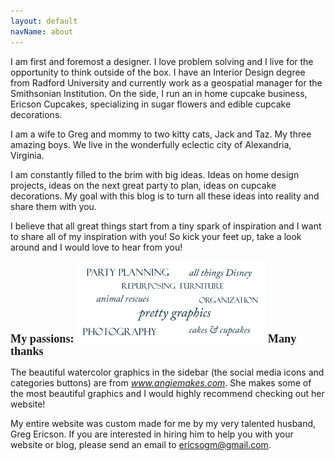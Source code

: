 ```yaml
---
layout: default
navName: about
---
```

I am first and foremost a designer. I love problem solving and I live
for the opportunity to think outside of the box. I have an Interior Design degree from Radford 
University and currently work as a geospatial manager for the Smithsonian Institution. On the 
side, I run an in home cupcake business, Ericson Cupcakes, specializing in sugar flowers and 
edible cupcake decorations.

I am a wife to Greg and mommy to two kitty cats, Jack and Taz. My three amazing boys. We 
live in the wonderfully eclectic city of Alexandria, Virginia. 

I am constantly filled to the brim with big ideas. Ideas on home design projects, ideas on the 
next great party to plan, ideas on cupcake decorations. My goal with this blog is to turn all these 
ideas into reality and share them with you.

I believe that all great things start from a tiny spark of inspiration and I want to share all of my 
inspiration with you! So kick your feet up, take a look around and I would love to hear from you!


<b style="font-family:petit;font-size: 1.3em">My passions:</b>
<img src="/img/passions.jpg" style="max-width:60%" class="imageCenter">
<b style="font-family:petit;font-size: 1.3em">Many thanks</b>

The beautiful watercolor graphics in the sidebar (the social media icons and categories buttons) are 
from <a href="http://www.angiemakes.com" class="text-muted"><i>www.angiemakes.com</i></a>. She makes some of the most beautiful graphics and I would highly 
recommend checking out her website!

My entire website was custom made for me by my very talented husband, Greg Ericson. If you are 
interested in hiring him to help you with your website or blog, please send an email to
<span class="text-muted">ericsogm@gmail.com</span>.